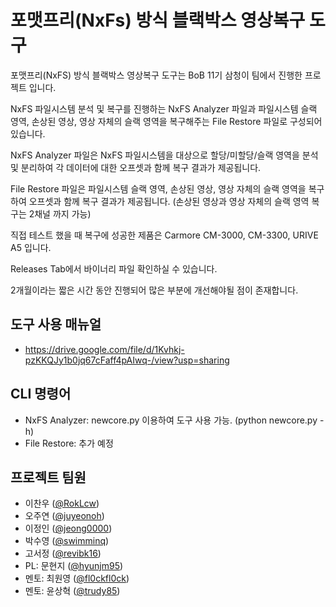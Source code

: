 # 포맷프리(NxFs) 방식 블랙박스 영상복구 도구

포맷프리(NxFS) 방식 블랙박스 영상복구 도구는 BoB 11기 삼청이 팀에서 진행한 프로젝트 입니다. 

NxFS 파일시스템 분석 및 복구를 진행하는 NxFS Analyzer 파일과 파일시스템 슬랙 영역, 손상된 영상, 영상 자체의 슬랙 영역을 복구해주는 File Restore 파일로 구성되어 있습니다.

NxFS Analyzer 파일은 NxFS 파일시스템을 대상으로 할당/미할당/슬랙 영역을 분석 및 분리하여 각 데이터에 대한 오프셋과 함께 복구 결과가 제공됩니다.

File Restore 파일은 파일시스템 슬랙 영역, 손상된 영상, 영상 자체의 슬랙 영역을 복구하여 오프셋과 함께 복구 결과가 제공됩니다. (손상된 영상과 영상 자체의 슬랙 영역 복구는 2채널 까지 가능)

직접 테스트 했을 때 복구에 성공한 제품은 Carmore CM-3000, CM-3300, URIVE A5 입니다.

Releases Tab에서 바이너리 파일 확인하실 수 있습니다.

2개월이라는 짧은 시간 동안 진행되어 많은 부분에 개선해야될 점이 존재합니다.

## 도구 사용 매뉴얼
* https://drive.google.com/file/d/1Kvhkj-pzKKQJy1b0jq67cFaff4pAIwq-/view?usp=sharing

## CLI 명령어
* NxFS Analyzer: newcore.py 이용하여 도구 사용 가능. (python newcore.py -h)
* File Restore: 추가 예정

## 프로젝트 팀원
* 이찬우 ([@RokLcw](https://github.com/RokLcw))
* 오주연 ([@juyeonoh](https://github.com/juyeonoh))
* 이정인 ([@jeong0000](https://github.com/jeong0000))
* 박수영 ([@swimminq](https://github.com/swimminq))
* 고서정 ([@revibk16](https://github.com/revibk16))
* PL: 문현지 ([@hyunjm95](https://github.com/hyunjm95))
* 멘토: 최원영 ([@fl0ckfl0ck](https://github.com/fl0ckfl0ck))
* 멘토: 윤상혁 ([@trudy85](https://github.com/trudy85))
